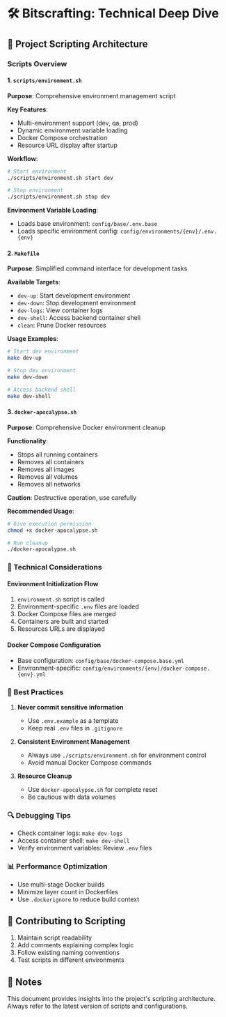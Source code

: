 # 🛠 Bitscrafting: Technical Deep Dive

## 📜 Project Scripting Architecture

### Scripts Overview

#### 1. `scripts/environment.sh`
**Purpose**: Comprehensive environment management script

**Key Features**:
- Multi-environment support (dev, qa, prod)
- Dynamic environment variable loading
- Docker Compose orchestration
- Resource URL display after startup

**Workflow**:
```bash
# Start environment
./scripts/environment.sh start dev

# Stop environment
./scripts/environment.sh stop dev
```

**Environment Variable Loading**:
- Loads base environment: `config/base/.env.base`
- Loads specific environment config: `config/environments/{env}/.env.{env}`

#### 2. `Makefile`
**Purpose**: Simplified command interface for development tasks

**Available Targets**:
- `dev-up`: Start development environment
- `dev-down`: Stop development environment
- `dev-logs`: View container logs
- `dev-shell`: Access backend container shell
- `clean`: Prune Docker resources

**Usage Examples**:
```bash
# Start dev environment
make dev-up

# Stop dev environment
make dev-down

# Access backend shell
make dev-shell
```

#### 3. `docker-apocalypse.sh`
**Purpose**: Comprehensive Docker environment cleanup

**Functionality**:
- Stops all running containers
- Removes all containers
- Removes all images
- Removes all volumes
- Removes all networks

**Caution**: Destructive operation, use carefully

**Recommended Usage**:
```bash
# Give execution permission
chmod +x docker-apocalypse.sh

# Run cleanup
./docker-apocalypse.sh
```

### 🔧 Technical Considerations

#### Environment Initialization Flow
1. `environment.sh` script is called
2. Environment-specific `.env` files are loaded
3. Docker Compose files are merged
4. Containers are built and started
5. Resources URLs are displayed

#### Docker Compose Configuration
- Base configuration: `config/base/docker-compose.base.yml`
- Environment-specific: `config/environments/{env}/docker-compose.{env}.yml`

### 🚨 Best Practices

1. **Never commit sensitive information**
   - Use `.env.example` as a template
   - Keep real `.env` files in `.gitignore`

2. **Consistent Environment Management**
   - Always use `./scripts/environment.sh` for environment control
   - Avoid manual Docker Compose commands

3. **Resource Cleanup**
   - Use `docker-apocalypse.sh` for complete reset
   - Be cautious with data volumes

### 🔍 Debugging Tips

- Check container logs: `make dev-logs`
- Access container shell: `make dev-shell`
- Verify environment variables: Review `.env` files

### 📊 Performance Optimization

- Use multi-stage Docker builds
- Minimize layer count in Dockerfiles
- Use `.dockerignore` to reduce build context

## 🤝 Contributing to Scripting

1. Maintain script readability
2. Add comments explaining complex logic
3. Follow existing naming conventions
4. Test scripts in different environments

## 📝 Notes

This document provides insights into the project's scripting architecture. Always refer to the latest version of scripts and configurations.
